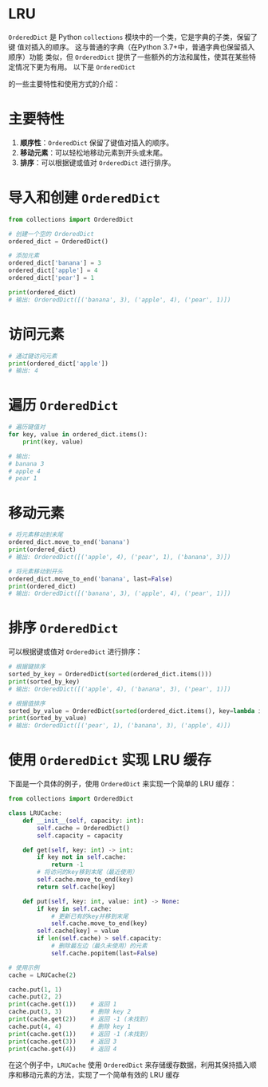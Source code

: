# LRU
`OrderedDict` 是 Python `collections` 模块中的一个类，它是字典的子类，保留了键
值对插入的顺序。 这与普通的字典（在Python 3.7+中，普通字典也保留插入顺序）功能
类似，但 `OrderedDict`
提供了一些额外的方法和属性，使其在某些特定情况下更为有用。 以下是 `OrderedDict`

的一些主要特性和使用方式的介绍：

# 主要特性
1. **顺序性**：`OrderedDict` 保留了键值对插入的顺序。
2. **移动元素**：可以轻松地移动元素到开头或末尾。
3. **排序**：可以根据键或值对 `OrderedDict` 进行排序。

# 导入和创建 `OrderedDict`
```python
from collections import OrderedDict

# 创建一个空的 OrderedDict
ordered_dict = OrderedDict()

# 添加元素
ordered_dict['banana'] = 3
ordered_dict['apple'] = 4
ordered_dict['pear'] = 1

print(ordered_dict)
# 输出: OrderedDict([('banana', 3), ('apple', 4), ('pear', 1)])
```

# 访问元素
```python
# 通过键访问元素
print(ordered_dict['apple'])
# 输出: 4
```

# 遍历 `OrderedDict`
```python
# 遍历键值对
for key, value in ordered_dict.items():
    print(key, value)

# 输出:
# banana 3
# apple 4
# pear 1
```

# 移动元素
```python
# 将元素移动到末尾
ordered_dict.move_to_end('banana')
print(ordered_dict)
# 输出: OrderedDict([('apple', 4), ('pear', 1), ('banana', 3)])

# 将元素移动到开头
ordered_dict.move_to_end('banana', last=False)
print(ordered_dict)
# 输出: OrderedDict([('banana', 3), ('apple', 4), ('pear', 1)])
```

# 排序 `OrderedDict`
可以根据键或值对 `OrderedDict` 进行排序：
```python
# 根据键排序
sorted_by_key = OrderedDict(sorted(ordered_dict.items()))
print(sorted_by_key)
# 输出: OrderedDict([('apple', 4), ('banana', 3), ('pear', 1)])

# 根据值排序
sorted_by_value = OrderedDict(sorted(ordered_dict.items(), key=lambda item: item[1]))
print(sorted_by_value)
# 输出: OrderedDict([('pear', 1), ('banana', 3), ('apple', 4)])
```

# 使用 `OrderedDict` 实现 LRU 缓存
下面是一个具体的例子，使用 `OrderedDict` 来实现一个简单的 LRU 缓存：

```python
from collections import OrderedDict

class LRUCache:
    def __init__(self, capacity: int):
        self.cache = OrderedDict()
        self.capacity = capacity

    def get(self, key: int) -> int:
        if key not in self.cache:
            return -1
        # 将访问的key移到末尾（最近使用）
        self.cache.move_to_end(key)
        return self.cache[key]

    def put(self, key: int, value: int) -> None:
        if key in self.cache:
            # 更新已有的key并移到末尾
            self.cache.move_to_end(key)
        self.cache[key] = value
        if len(self.cache) > self.capacity:
            # 删除最左边（最久未使用）的元素
            self.cache.popitem(last=False)

# 使用示例
cache = LRUCache(2)

cache.put(1, 1)
cache.put(2, 2)
print(cache.get(1))    # 返回 1
cache.put(3, 3)        # 删除 key 2
print(cache.get(2))    # 返回 -1 (未找到)
cache.put(4, 4)        # 删除 key 1
print(cache.get(1))    # 返回 -1 (未找到)
print(cache.get(3))    # 返回 3
print(cache.get(4))    # 返回 4
```

在这个例子中，`LRUCache` 使用 `OrderedDict`
来存储缓存数据，利用其保持插入顺序和移动元素的方法，实现了一个简单有效的 LRU
缓存
